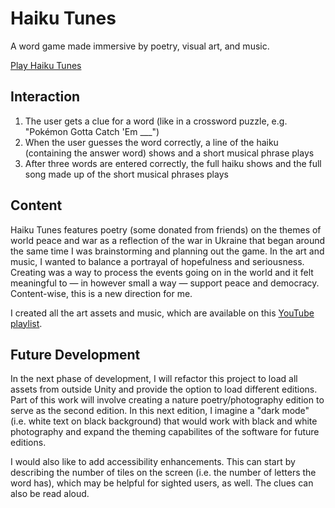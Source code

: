 # Haiku Tunes

A word game made immersive by poetry, visual art, and music. 

<a href="http://leahtynan.com/magic-puzzles">Play Haiku Tunes</a>

## Interaction
1. The user gets a clue for a word (like in a crossword puzzle, e.g. "Pokémon Gotta Catch 'Em ___")
2. When the user guesses the word correctly, a line of the haiku (containing the answer word) shows and a short musical phrase plays
3. After three words are entered correctly, the full haiku shows and the full song made up of the short musical phrases plays

## Content
Haiku Tunes features poetry (some donated from friends) on the themes of world peace and war as a reflection of the war in Ukraine that began around the same time I was brainstorming and planning out the game. In the art and music, I wanted to balance a portrayal of hopefulness and seriousness. Creating was a way to process the events going on in the world and it felt meaningful to — in however small a way — support peace and democracy. Content-wise, this is a new direction for me.

I created all the art assets and music, which are available on this <a href="https://www.youtube.com/watch?v=opqDVdZg43I&list=PLYJqFcgP0Aa6qZBGxYuZcd8l4_oI9-hK3&index=2">YouTube playlist</a>.

## Future Development
In the next phase of development, I will refactor this project to load all assets from outside Unity and provide the option to load different editions. Part of this work will involve creating a nature poetry/photography edition to serve as the second edition. In this next edition, I imagine a "dark mode" (i.e. white text on black background) that would work with black and white photography and expand the theming capabilites of the software for future editions.

I would also like to add accessibility enhancements. This can start by describing the number of tiles on the screen (i.e. the number of letters the word has), which may be helpful for sighted users, as well. The clues can also be read aloud.
